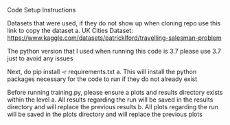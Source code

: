 Code Setup Instructions

Datasets that were used, if they do not show up when cloning repo use this link to copy the dataset
  a. UK Cities Dataset: https://www.kaggle.com/datasets/patricklford/travelling-salesman-problem

The python version that I used when running this code is 3.7 please use 3.7 just to avoid any issues

Next, do pip install -r requirements.txt
  a. This will install the python packages necessary for the code to run if they do not already exist

Before running training.py, please ensure a plots and results directory exists within the level
  a. All results regarding the run will be saved in the results directory and will replace the previous results
  b. All plots regarding the run will be saved in the plots directory and will replace the previous plots
